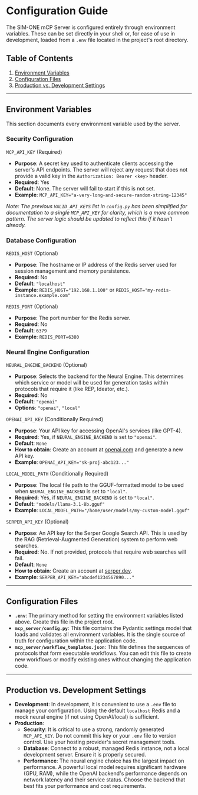 # Configuration Guide

The SIM-ONE mCP Server is configured entirely through environment variables. These can be set directly in your shell or, for ease of use in development, loaded from a `.env` file located in the project's root directory.

## Table of Contents
1.  [Environment Variables](#environment-variables)
2.  [Configuration Files](#configuration-files)
3.  [Production vs. Development Settings](#production-vs-development-settings)

---

## Environment Variables

This section documents every environment variable used by the server.

### Security Configuration

`MCP_API_KEY` (Required)
*   **Purpose**: A secret key used to authenticate clients accessing the server's API endpoints. The server will reject any request that does not provide a valid key in the `Authorization: Bearer <key>` header.
*   **Required**: Yes
*   **Default**: None. The server will fail to start if this is not set.
*   **Example**: `MCP_API_KEY="a-very-long-and-secure-random-string-12345"`

*Note: The previous `VALID_API_KEYS` list in `config.py` has been simplified for documentation to a single `MCP_API_KEY` for clarity, which is a more common pattern. The server logic should be updated to reflect this if it hasn't already.*

### Database Configuration

`REDIS_HOST` (Optional)
*   **Purpose**: The hostname or IP address of the Redis server used for session management and memory persistence.
*   **Required**: No
*   **Default**: `"localhost"`
*   **Example**: `REDIS_HOST="192.168.1.100"` or `REDIS_HOST="my-redis-instance.example.com"`

`REDIS_PORT` (Optional)
*   **Purpose**: The port number for the Redis server.
*   **Required**: No
*   **Default**: `6379`
*   **Example**: `REDIS_PORT=6380`

### Neural Engine Configuration

`NEURAL_ENGINE_BACKEND` (Optional)
*   **Purpose**: Selects the backend for the Neural Engine. This determines which service or model will be used for generation tasks within protocols that require it (like REP, Ideator, etc.).
*   **Required**: No
*   **Default**: `"openai"`
*   **Options**: `"openai"`, `"local"`

`OPENAI_API_KEY` (Conditionally Required)
*   **Purpose**: Your API key for accessing OpenAI's services (like GPT-4).
*   **Required**: Yes, if `NEURAL_ENGINE_BACKEND` is set to `"openai"`.
*   **Default**: `None`
*   **How to obtain**: Create an account at [openai.com](https://www.openai.com/) and generate a new API key.
*   **Example**: `OPENAI_API_KEY="sk-proj-abc123..."`

`LOCAL_MODEL_PATH` (Conditionally Required)
*   **Purpose**: The local file path to the GGUF-formatted model to be used when `NEURAL_ENGINE_BACKEND` is set to `"local"`.
*   **Required**: Yes, if `NEURAL_ENGINE_BACKEND` is set to `"local"`.
*   **Default**: `"models/llama-3.1-8b.gguf"`
*   **Example**: `LOCAL_MODEL_PATH="/home/user/models/my-custom-model.gguf"`

`SERPER_API_KEY` (Optional)
*   **Purpose**: An API key for the Serper Google Search API. This is used by the RAG (Retrieval-Augmented Generation) system to perform web searches.
*   **Required**: No. If not provided, protocols that require web searches will fail.
*   **Default**: `None`
*   **How to obtain**: Create an account at [serper.dev](https://serper.dev/).
*   **Example**: `SERPER_API_KEY="abcdef1234567890..."`

---

## Configuration Files

*   **`.env`**: The primary method for setting the environment variables listed above. Create this file in the project root.
*   **`mcp_server/config.py`**: This file contains the Pydantic settings model that loads and validates all environment variables. It is the single source of truth for configuration within the application code.
*   **`mcp_server/workflow_templates.json`**: This file defines the sequences of protocols that form executable workflows. You can edit this file to create new workflows or modify existing ones without changing the application code.

---

## Production vs. Development Settings

*   **Development**: In development, it is convenient to use a `.env` file to manage your configuration. Using the default `localhost` Redis and a mock neural engine (if not using OpenAI/local) is sufficient.
*   **Production**:
    *   **Security**: It is critical to use a strong, randomly generated `MCP_API_KEY`. Do not commit this key or your `.env` file to version control. Use your hosting provider's secret management tools.
    *   **Database**: Connect to a robust, managed Redis instance, not a local development server. Ensure it is properly secured.
    *   **Performance**: The neural engine choice has the largest impact on performance. A powerful local model requires significant hardware (GPU, RAM), while the OpenAI backend's performance depends on network latency and their service status. Choose the backend that best fits your performance and cost requirements.
